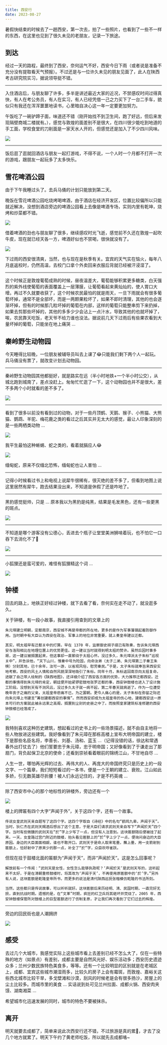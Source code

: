 ```yaml
---
title: 西安行
date: 2023-08-27
---
```


暑假快结束的时候去了一趟西安，第一次去，拍了一些照片，也看到了一些不一样的东西，在这里也见到了很久未见的老朋友，记录一下旅途。

<!--more-->

## 到达

经过一天的路程，最终到了西安，奈何运气不好，西安今日下雨（或者说是准备不充分没有提取看天气预报）。不过还是与一位许久未见的朋友见面了，此人在陕西考古研究院实习，据说领导挺不错。

---

入住酒店后，与朋友聊了许多，多半是讲述最近大家的近况，不禁感叹时间过得真快，有人在考公务员，有人在实习，有人已经凭借一己之力买下了一台二手车，貌似只有我还在浑浑噩噩地读书，心里暗自决心这一年一定要更加努力。

午饭吃了一碗驴蹄子面，味道还不错（刚开始找不到卫生间，跑了好远，但后来发现隔壁商城二楼就有。），感觉与敦煌的面差别不是很大，在四川很少能吃到地道的手工面，学校食堂的刀削面是一家天水人开的，但感觉还是加入了不少四川风味。

![](https://images.yuanj.top/20230828020613.png)

---

饭后逛了逛就回酒店与朋友一起打游戏，不得不说，一个人时一个月都不打开一次的游戏，跟朋友一起玩多了太多快乐。

## 雪花啤酒公园

由于下午我睡过头了。去兵马俑的计划只能放到第二天。

晚饭在雪花啤酒公园吃烧烤喝啤酒，由于酒店在经济开发区，位置比较偏所以只能就近解决，没想到酒店旁边的啤酒公园看上去像是啤酒专场，实则内里有乾坤，烧烤和炒菜都不错。

![](https://images.yuanj.top/20230828021424.png)

借着啤酒的劲也与朋友聊了很多，继续感叹时光飞逝，感觉前不久还在敦煌一起吹牛皮，现在就已经天各一方，啤酒好似也不禁喝，很快就没有了。

![](https://images.yuanj.top/20230828021633.png)

下过雨的西安很清爽，当然，也与现在是秋季有关。宜宾的天气实在恼火，每年八月底返校时，仍然高温，去校门口拿个外卖回来衣服后背就已经被汗浸湿了。

---

这个时候正是敦煌葡萄成熟的时候，昼夜温差大，葡萄能够积累更多糖类，白天强烈的紫外线使葡萄的表面覆盖上一层薄膜，让葡萄看起来黄灿灿的，使人胃口大增。再过不久就要收获了，这个时候农民最怕的就是雨天，一旦下雨就会有很多葡萄坏掉，通常不是全部坏，而是一两颗果粒坏了，如果不即时清理，其他的也会逐渐坏掉，但有的时候那几粒坏掉的葡萄在内部，这样的葡萄只能整串剪下来扔掉，如果去剪那些坏掉的，其他的多多少少会沾上一点汁水，导致其他的也就坏掉了，唉，农民靠天吃饭，老天爷不给力谁也没法。据说前几天下过雨后有些果农看到大量坏掉的葡萄，只能坐在地上痛哭 ...

## 秦岭野生动物园

今天睡得比较晚，一位朋友被辅导员叫去上课了😂只能我们剩下两个人一起玩。兵马俑没有票了，就改变计划去动物园。

---

秦岭野生动物园其他都挺好，就是路实在远（半小时地铁+一个半小时公交），从城北跑到城南了，差点没赶上。匆匆忙忙逛了一下，这个动物园也并不是很大，差不多两个小时就看的差不多了。

![](https://images.yuanj.top/20230828235134.png)

---

看到了很多以前没有看到过的动物，对于一些丹顶鹤、天鹅、猴子、小熊猫、大熊猫、鹦鹉、羊驼、梅花鹿之类的看过之后其实并无太大的感觉，最让人印象深刻的是一些两栖类动物 ...

![](https://images.yuanj.top/20230828235334.png)

我平生最怕这种蜥蜴、蛇之类的，看着就膈应人😂

![](https://images.yuanj.top/20230828235418.png)

缅甸蛇，原来不仅缅北恐怖，缅甸蛇也让人害怕 ...

---

记得小时候看过书上和电视上说犀牛很稀有，很灭绝的差不多了，但看到地图上说这里居然有犀牛，跑去结果没出来，不知道是休假了还是咋地了。

---

黑豹感觉挺帅，只是 ... 原本我以为黑豹是纯黑，结果是毛发黑色，还有一些更黑的斑点。

![](https://images.yuanj.top/20230828235807.png)

---

不知道是哪个游客没有公德心，丢进去个瓶子让堂堂美洲狮啃着玩，也不怕它一口吞下去消化不了🤔

![](https://images.yuanj.top/20230828235926.png)

---

小狐狸还是蛮可爱的，难怪有狐狸精这个词 ...

![](https://images.yuanj.top/20230829000039.png)

## 钟楼

回去的路上，地铁正好经过钟楼，就下去看了看，奈何实在走不动了，就没逛多久。

关于钟楼，有一段小故事，我直接引用查到的文章上的

`朱元璋建立明朝，定都南京，西安城不再是帝都的所在地，更多的是作为军事藩镇起着防御作用。当时朝中有大臣认为西安在政治、军事上的地位非常重要，就上奏皇帝建议迁都。`

`其实，明太祖早有迁都关中的打算。早在 1370 年，监察御史胡子祺已有陈奏，告诉朱元璋西安与洛阳相比在地理位置上的优势更佳。这一建议当时就得到明太祖的赞许。虽然后因时事多艰，这一建议被搁置起来，但这事却一直萦绕于太祖心怀。没过多久，朱元璋派太子朱标“巡视关中”，并告诉他，“天下山川，惟秦中号为险固，向命汝弟（太子二弟、朱元璋第二子秦王朱樉）分封其地，已十余年，汝可一游，以省观风俗，慰劳秦民。”于是，太子朱标就奉旨来西安实地考察。西安的风土人情和自然风貌深深地吸引了朱标。同年十月，朱标返回南京向太祖复命，进献了自己带人绘制的《陕西地图》，还详细介绍了西安各方面的优势，大力推荐迁都西安。迁都的事情得到朱元璋的肯定，朝廷便开始紧锣密鼓地张罗迁都的事，西安钟鼓楼也进入了设计施工阶段。没想到天有不测风云，没过多久太子就一病不起，第二年春天就病逝了。作为一位遭受晚年丧子之痛的父亲，太祖皇帝悲痛不已，为之罢朝。更令人痛心的是，太子朱标在弥留之际还向朱元璋上书建言“筹划建都西安的事情”。然而西安却成为太祖皇帝的伤心地，建都西安这一原本可行的方案就此被永远束之高阁，搁置到尘封的史册之中了。而按照皇家建筑标准修建的西安钟鼓楼已经落成了。`

![](https://images.yuanj.top/20230829000749.png)

我特别喜欢这种历史建筑，想起看过的史书上的一些场景描述，就不由自主地将一些人物放进这些建筑。我好像看到了朱元璋在那栋高楼上宣布大明帝国的建立，楼下是那些名臣名将，李善长、刘基、汤和、蓝玉 ...（记得没错的话，徐达和常遇春外出打仗去了）他们誓要忠于朱元璋，忠于明帝国；又好像看到了于谦走出了那扇门，背负起保卫北京的使命；还看到崇祯看着眼前的锦绣江山，不甘地自尽 ...

人生一世，哪怕再光辉的过去、再伟大的人、再庞大的帝国终究只是历史上的一段文字、一个篇章，我们短短看过的一本书，便是一个王朝的建立、衰败。江山如此多娇，引无数英雄尽折腰！被人们永远记住的，才是不朽英魂 ...

---

除了西安市中心的那个地标性的钟楼外，旁边还有一个

![](https://images.yuanj.top/20230829001154.png)

楼上的牌匾有四个大字“声闻于外”，关于这四个字，还有一个故事。

`传说女皇武则天亲自题写了这四个字。这四个字取自《诗经》中的名句“鹤鸣九皋，声闻于天”。当时，狄仁杰在武则天赐酒后想出了这个主意，于是大臣们请求武则天亲自写下“声闻於天”四个字。当时有些微醺的武则天在“於”字上少写了一点，但没有人注意到。这块匾额随后便被挂了起来。一天，女皇路过宫门附近的鼓楼，抬头看见匾额上的“於”字上少了一点，便询问身边的大臣原因。身边的大臣面面相觑，谁也不敢开口。武则天于是命人取来笔墨，蘸上墨，用一支箭射到匾额上，恰好射中了原来少的那一点，补全了“於”字，众臣欢呼雀跃。`

但现在挂于鼓楼北面的匾额为“声闻于天”，而非“声闻於天”。这是怎么回事呢？

`解放前有一个传闻：“武则天是女性，女性怎么能够执政呢？‘声闻於天’是武则天写的，这听起来不太好，于是在清朝重修鼓楼时，将其改为‘声闻于天’，不再使用原匾额中的‘於’字。”另外有人说，这块匾额是乾隆皇帝所书，而更多的说法是清代陕西巡抚张楷模仿乾隆的书法所刻。`

`当然，这些都只是传说故事，可以听听就好。这块匾额后来历经明、清、民国时期，一直完好无损，直到抗战时期。遗憾的是，在“文革”时期，疯狂的红卫兵将其砸坏并焚烧了。2005 年，西安钟鼓楼保管所对鼓楼上的巨型匾额进行了仿制复原，才让我们再次看到了它们过去的辉煌。`

---

旁边的回民街也是人潮拥挤

![](https://images.yuanj.top/20230829001849.png)

## 感受

去过几个大城市，我感觉实际上这些城市看上去差别已经不怎么大了，仅在一些特殊的地方（如景点）有差别，成都主要是自然风光好、娱乐活动多；西安历史遗迹众多；兰州少数民族特色美食多，等等。还有一个比较明显的区别就是在老城区上，成都、宜宾这些城市潮湿雨多，比较久的房子上会有霉斑，而敦煌、嘉峪关这些西北城市比较干旱，多戈壁滩和沙漠，刮风的时候老是会有很多扬沙，房屋上的尘土比较多。而城市里的美食 ... 实话说到处可见兰州拉面、成都火锅、西安肉夹馍、湖南湘菜 ...

希望城市化迅速发展的同时，城市的特色不要被抹杀。

## 离开

明天就要去成都了，简单来说此次西安行还不错，不过旅游是真的累🤣，才去了没几个地方就累了。明天下午约了黄老师吃饭，所以就先去成都咯~